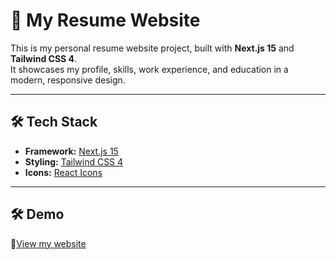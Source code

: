 # 🚀 My Resume Website

This is my personal resume website project, built with **Next.js 15** and **Tailwind CSS 4**.  
It showcases my profile, skills, work experience, and education in a modern, responsive design.

---

## 🛠 Tech Stack

- **Framework:** [Next.js 15](https://nextjs.org/)
- **Styling:** [Tailwind CSS 4](https://tailwindcss.com/)
- **Icons:** [React Icons](https://react-icons.github.io/react-icons/)

---

## 🛠 Demo

🔗[View my website](https://my-resume-snowy.vercel.app/)
<!-- 
## 🚀 Getting Started

### 1️⃣ Clone the repository
```bash
git clone https://github.com/yourusername/your-resume-website.git
cd your-resume-website -->
